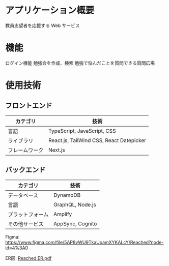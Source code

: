 # アプリケーション概要

教員志望者を応援する Web サービス

# 機能

ログイン機能
勉強会を作成、検索
勉強で悩んだことを質問できる質問広場

# 使用技術
## フロントエンド
| カテゴリ | 技術 |
| --- | --- |
| 言語 | TypeScript, JavaScript, CSS |
| ライブラリ | React.js, TailWind CSS, React Datepicker |
| フレームワーク | Next.js |

## バックエンド
| カテゴリ | 技術 |
| --- | --- |
| データベース | DynamoDB|
| 言語 | GraphQL, Node.js |
| プラットフォーム | Amplify |
| その他サービス | AppSync, Cognito |

Figma: https://www.figma.com/file/5AP8yWU9TkaUoamXYKALcY/Reached?node-id=4%3A0

ER図: [Reached.ER.pdf](https://github.com/sea-kai/Reached/files/8026984/Reached.ER.pdf)
